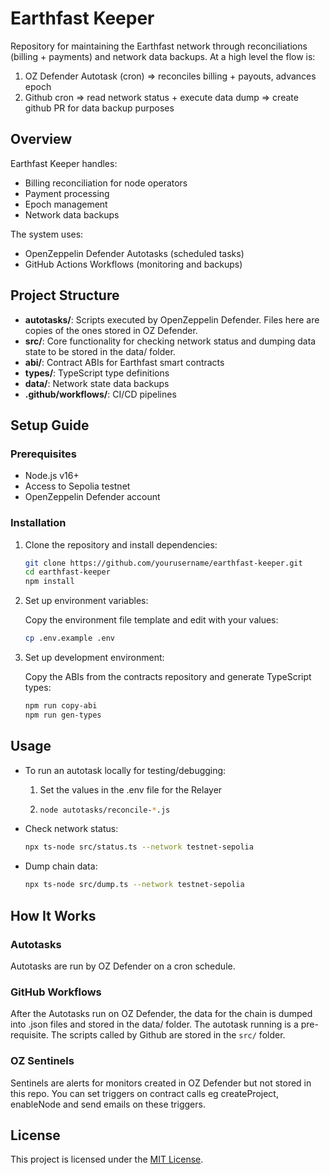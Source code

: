# Earthfast Keeper
Repository for maintaining the Earthfast network through reconciliations (billing + payments) and network data backups. At a high level the flow is:

1. OZ Defender Autotask (cron) => reconciles billing + payouts, advances epoch
2. Github cron => read network status + execute data dump => create github PR for data backup purposes

## Overview
Earthfast Keeper handles:
- Billing reconciliation for node operators
- Payment processing
- Epoch management
- Network data backups

The system uses:
- OpenZeppelin Defender Autotasks (scheduled tasks)
- GitHub Actions Workflows (monitoring and backups)

## Project Structure
- **autotasks/**: Scripts executed by OpenZeppelin Defender. Files here are copies of the ones stored in OZ Defender.
- **src/**: Core functionality for checking network status and dumping data state to be stored in the data/ folder.
- **abi/**: Contract ABIs for Earthfast smart contracts
- **types/**: TypeScript type definitions
- **data/**: Network state data backups
- **.github/workflows/**: CI/CD pipelines

## Setup Guide
### Prerequisites
- Node.js v16+
- Access to Sepolia testnet
- OpenZeppelin Defender account

### Installation
1. Clone the repository and install dependencies:
   ```bash
   git clone https://github.com/yourusername/earthfast-keeper.git
   cd earthfast-keeper
   npm install
   ```

2. Set up environment variables:

   Copy the environment file template and edit with your values:
   ```bash
   cp .env.example .env
   ```

3. Set up development environment:

   Copy the ABIs from the contracts repository and generate TypeScript types:
   ```bash
   npm run copy-abi
   npm run gen-types
   ```

## Usage
- To run an autotask locally for testing/debugging:
  1. Set the values in the .env file for the Relayer
  2. ```bash
     node autotasks/reconcile-*.js
     ```

- Check network status:
  ```bash
  npx ts-node src/status.ts --network testnet-sepolia
  ```

- Dump chain data:
  ```bash
  npx ts-node src/dump.ts --network testnet-sepolia
  ```

## How It Works

### Autotasks
Autotasks are run by OZ Defender on a cron schedule.

### GitHub Workflows
After the Autotasks run on OZ Defender, the data for the chain is dumped into .json files and stored in the data/ folder. The autotask running is a pre-requisite. The scripts called by Github are stored in the `src/` folder.

### OZ Sentinels
Sentinels are alerts for monitors created in OZ Defender but not stored in this repo. You can set triggers on contract calls eg createProject, enableNode and send emails on these triggers.

## License
This project is licensed under the [MIT License](LICENSE).

